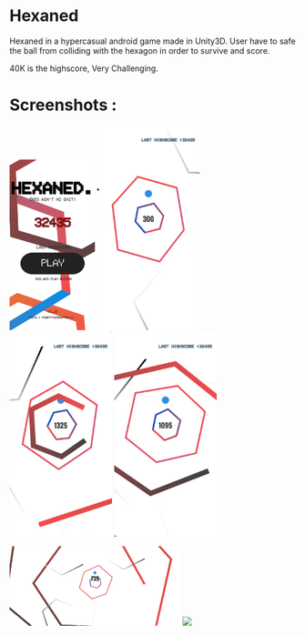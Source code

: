 # Hexaned
Hexaned in a hypercasual android game made in Unity3D. 
User have to safe the ball from colliding with the hexagon in order to survive and score.

40K is the highscore, Very Challenging.


# Screenshots :


<p float="left">
  <img src="https://github.com/ArpitMaurya01/Hexaned/blob/main/Screenshots/Screenshot_20200522-132954.png" width="150" />
  <img src="https://github.com/ArpitMaurya01/Hexaned/blob/main/Screenshots/Screenshot_20200522-132958.png" width="180" /> 
  <img src="https://github.com/ArpitMaurya01/Hexaned/blob/main/Screenshots/Screenshot_20200522-133002.png" width="180" />
  <img src="https://github.com/ArpitMaurya01/Hexaned/blob/main/Screenshots/Screenshot_20200522-133012.png" width="180" />

</p>


<img src="https://github.com/ArpitMaurya01/Hexaned/blob/main/Screenshots/Screenshot_20200522-133022.png" height="140" width="300" />

<img src="https://user-images.githubusercontent.com/59350776/141678560-87a180ef-5bbc-4c9b-a89f-0108877f49cf.png" width="350">
